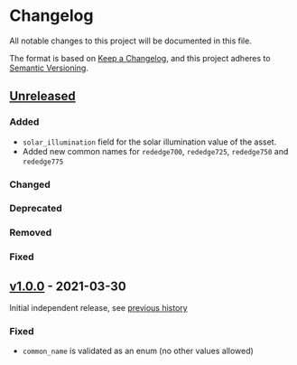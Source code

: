 # Changelog
All notable changes to this project will be documented in this file.

The format is based on [Keep a Changelog](https://keepachangelog.com/en/1.0.0/),
and this project adheres to [Semantic Versioning](https://semver.org/spec/v2.0.0.html).

## [Unreleased]

### Added

- `solar_illumination` field for the solar illumination value of the asset.
- Added new common names for `rededge700`, `rededge725`, `rededge750` and `rededge775`

### Changed

### Deprecated

### Removed

### Fixed

## [v1.0.0] - 2021-03-30

Initial independent release, see [previous history](https://github.com/radiantearth/stac-spec/commits/v1.0.0-rc.2/extensions/eo)

### Fixed

- `common_name` is validated as an enum (no other values allowed)

[Unreleased]: <https://github.com/stac-extensions/eo/compare/v1.0.0...HEAD>
[v1.0.0]: <https://github.com/stac-extensions/eo/tree/v1.0.0>
